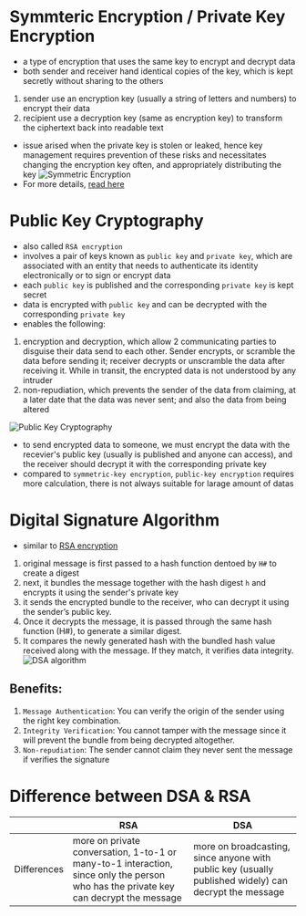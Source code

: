 # **Symmteric Encryption / Private Key Encryption**
- a type of encryption that uses the same key to encrypt and decrypt data
- both sender and receiver hand identical copies of the key, which is kept secretly without sharing to the others
1. sender use an encryption key (usually a string of letters and numbers) to encrypt their data
2. recipient use a decryption key (same as encryption key) to transform the ciphertext back into readable text
- issue arised when the private key is stolen or leaked, hence key management requires prevention of these risks and necessitates changing the encryption key often, and appropriately distributing the key
![Symmetric Encryption](https://www.thesslstore.com/blog/wp-content/uploads/2020/11/how-encryption-works-symmetric-encryption.png)
- For more details, [read here](https://www.thesslstore.com/blog/symmetric-encryption-101-definition-how-it-works-when-its-used/)

# **Public Key Cryptography**
- also called `RSA encryption`
- involves a pair of keys known as `public key` and `private key`, which are associated with an entity that needs to authenticate its identity electronically or to sign or encrypt data
- each `public key` is published and the corresponding `private key` is kept secret
- data is encrypted with `public key` and can be decrypted with the corresponding `private key`
- enables the following:
1. encryption and decryption, which allow 2 communicating parties to disguise their data send to each other. Sender encrypts, or scramble the data before sending it; receiver decrypts or unscramble the data after receiving it. While in transit, the encrypted data is not understood by any intruder
2. non-repudiation, which prevents the sender of the data from claiming, at a later date that the data was never sent; and also the data from being altered

![Public Key Cryptography](https://www.ibm.com/docs/en/SSB23S_1.1.0.14/gtps7/ssldig02.gif)
- to send encrypted data to someone, we must encrypt the data with the recevier's public key (usually is published and anyone can access), and the receiver should decrypt it with the corresponding private key
- compared to `symmetric-key encryption`, `public-key encryption` requires more calculation, there is not always suitable for larage amount of datas

# **Digital Signature Algorithm**
- similar to [RSA encryption](#public-key-cryptography)
1. original message is first passed to a hash function dentoed by `H#` to create a digest
2. next, it bundles the message together with the hash digest `h` and encrypts it using the sender's private key
3. it sends the encrypted bundle to the receiver, who can decrypt it using the sender’s public key.
4. Once it decrypts the message, it is passed through the same hash function (H#), to generate a similar digest.
5. It compares the newly generated hash with the bundled hash value received along with the message. If they match, it verifies data integrity.
![DSA algorithm](https://www.simplilearn.com/ice9/free_resources_article_thumb/ds_process-DSA_Algorithm.PNG)
## **Benefits:**
1. `Message Authentication`: You can verify the origin of the sender using the right key combination.
2. `Integrity Verification`: You cannot tamper with the message since it will prevent the bundle from being decrypted altogether.
3. `Non-repudiation`: The sender cannot claim they never sent the message if verifies the signature




# **Difference between DSA & RSA**

|             | RSA                                                                                                                                  | DSA                                                                                                                                                |
|-------------|--------------------------------------------------------------------------------------------------------------------------------------|----------------------------------------------------------------------------------------------------------------------------------------------------|
| Differences | more on private conversation, 1-to-1 or many-to-1 interaction, since only the person who has the private key can decrypt the message | more on broadcasting, since anyone with public key (usually published widely) can decrypt the message |